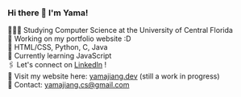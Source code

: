 ### Hi there 👋 I'm Yama! 

👩🏻‍💻 Studying Computer Science at the University of Central Florida <br/>
🔭 Working on my portfolio website :D<br/>
🌷 HTML/CSS, Python, C, Java <br/>
🌱 Currently learning JavaScript <br/>
🖇 Let's connect on [LinkedIn](https://linkedin.com/in/yamajiang) ! <br/>
🔗 Visit my website here: [yamajiang.dev](https://yamajiang.dev) (still a work in progress)<br/>
💌 Contact: yamajiang.cs@gmail.com <br/>


